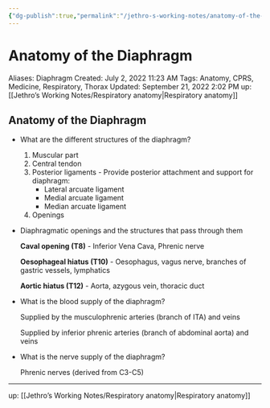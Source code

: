 ```yaml
---
{"dg-publish":true,"permalink":"/jethro-s-working-notes/anatomy-of-the-diaphragm/","dgPassFrontmatter":true}
---
```



# Anatomy of the Diaphragm

Aliases: Diaphragm
Created: July 2, 2022 11:23 AM
Tags: Anatomy, CPRS, Medicine, Respiratory, Thorax
Updated: September 21, 2022 2:02 PM
up: [[Jethro’s Working Notes/Respiratory anatomy\|Respiratory anatomy]]

## Anatomy of the Diaphragm

- What are the different structures of the diaphragm?
    1. Muscular part
    2. Central tendon
    3. Posterior ligaments - Provide posterior attachment and support for diaphragm:
        - Lateral arcuate ligament
        - Medial arcuate ligament
        - Median arcuate ligament
    4. Openings
- Diaphragmatic openings and the structures that pass through them
    
    **Caval opening (T8)** - Inferior Vena Cava, Phrenic nerve
    
    **Oesophageal hiatus (T10)** - Oesophagus, vagus nerve, branches of gastric vessels, lymphatics
    
    **Aortic hiatus (T12)** - Aorta, azygous vein, thoracic duct
    
- What is the blood supply of the diaphragm?
    
    Supplied by the musculophrenic arteries (branch of ITA) and veins
    
    Supplied by inferior phrenic arteries (branch of abdominal aorta) and veins
    
- What is the nerve supply of the diaphragm?
    
    Phrenic nerves (derived from C3-C5)
    

---

up: [[Jethro’s Working Notes/Respiratory anatomy\|Respiratory anatomy]]